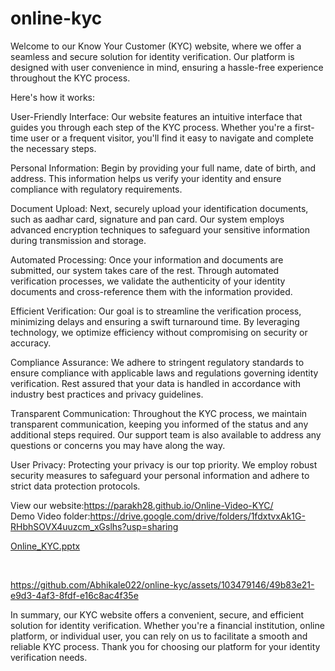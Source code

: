 # online-kyc
Welcome to our Know Your Customer (KYC) website, where we offer a seamless and secure solution for identity verification. Our platform is designed with user convenience in mind, ensuring a hassle-free experience throughout the KYC process.

Here's how it works:

User-Friendly Interface: Our website features an intuitive interface that guides you through each step of the KYC process. Whether you're a first-time user or a frequent visitor, you'll find it easy to navigate and complete the necessary steps.

Personal Information: Begin by providing your full name, date of birth, and address. This information helps us verify your identity and ensure compliance with regulatory requirements.

Document Upload: Next, securely upload your identification documents, such as aadhar card, signature and pan card. Our system employs advanced encryption techniques to safeguard your sensitive information during transmission and storage.

Automated Processing: Once your information and documents are submitted, our system takes care of the rest. Through automated verification processes, we validate the authenticity of your identity documents and cross-reference them with the information provided.

Efficient Verification: Our goal is to streamline the verification process, minimizing delays and ensuring a swift turnaround time. By leveraging technology, we optimize efficiency without compromising on security or accuracy.

Compliance Assurance: We adhere to stringent regulatory standards to ensure compliance with applicable laws and regulations governing identity verification. Rest assured that your data is handled in accordance with industry best practices and privacy guidelines.

Transparent Communication: Throughout the KYC process, we maintain transparent communication, keeping you informed of the status and any additional steps required. Our support team is also available to address any questions or concerns you may have along the way.

User Privacy: Protecting your privacy is our top priority. We employ robust security measures to safeguard your personal information and adhere to strict data protection protocols.

View our website:https://parakh28.github.io/Online-Video-KYC/
<br/>
Demo Video folder:https://drive.google.com/drive/folders/1fdxtvxAk1G-RHbhSOVX4uuzcm_xGslhs?usp=sharing



[Online_KYC.pptx](https://github.com/Abhikale022/online-kyc/files/14611839/Online_KYC.pptx)

<br/>

https://github.com/Abhikale022/online-kyc/assets/103479146/49b83e21-e9d3-4af3-8fdf-e16c8ac4f35e


In summary, our KYC website offers a convenient, secure, and efficient solution for identity verification. Whether you're a financial institution, online platform, or individual user, you can rely on us to facilitate a smooth and reliable KYC process. Thank you for choosing our platform for your identity verification needs.

